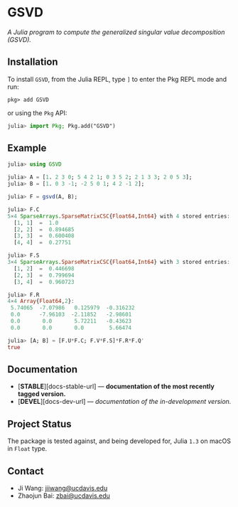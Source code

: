 # GSVD

*A Julia program to compute the generalized singular value decomposition (GSVD).*

## Installation
To install `GSVD`,
from the Julia REPL, type `]` to enter the Pkg REPL mode and run:
```
pkg> add GSVD
```

or using the `Pkg` API:

```julia
julia> import Pkg; Pkg.add("GSVD")
```

## Example
```julia
julia> using GSVD

julia> A = [1. 2 3 0; 5 4 2 1; 0 3 5 2; 2 1 3 3; 2 0 5 3];
julia> B = [1. 0 3 -1; -2 5 0 1; 4 2 -1 2];

julia> F = gsvd(A, B);

julia> F.C
5×4 SparseArrays.SparseMatrixCSC{Float64,Int64} with 4 stored entries:
  [1, 1]  =  1.0
  [2, 2]  =  0.894685
  [3, 3]  =  0.600408
  [4, 4]  =  0.27751

julia> F.S
3×4 SparseArrays.SparseMatrixCSC{Float64,Int64} with 3 stored entries:
  [1, 2]  =  0.446698
  [2, 3]  =  0.799694
  [3, 4]  =  0.960723

julia> F.R
4×4 Array{Float64,2}:
 5.74065  -7.07986   0.125979  -0.316232
 0.0      -7.96103  -2.11852   -2.98601
 0.0       0.0       5.72211   -0.43623
 0.0       0.0       0.0        5.66474

julia> [A; B] ≈ [F.U*F.C; F.V*F.S]*F.R*F.Q'
true
```

## Documentation

- [**STABLE**][docs-stable-url] &mdash; **documentation of the most recently tagged version.**
- [**DEVEL**][docs-dev-url] &mdash; *documentation of the in-development version.*

## Project Status

The package is tested against, and being developed for, Julia `1.3` on macOS in `Float` type.

## Contact
+ Ji Wang: jiiwang@ucdavis.edu
+ Zhaojun Bai: zbai@ucdavis.edu
